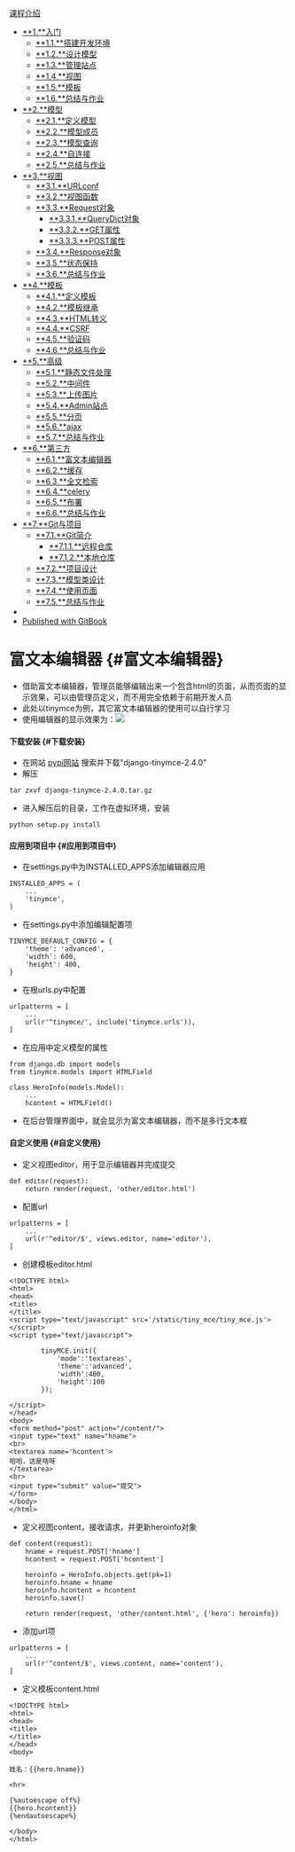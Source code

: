 [课程介绍](../index.html)

* [**1.**入门](../part1/1.html)
  * [**1.1.**搭建开发环境](../part1/2.html)
  * [**1.2.**设计模型](../part1/3.html)
  * [**1.3.**管理站点](../part1/4.html)
  * [**1.4.**视图](../part1/5.html)
  * [**1.5.**模板](../part1/6.html)
  * [**1.6.**总结与作业](../part1/7.html)
* [**2.**模型](../part2/1.html)
  * [**2.1.**定义模型](../part2/2.html)
  * [**2.2.**模型成员](../part2/3.html)
  * [**2.3.**模型查询](../part2/4.html)
  * [**2.4.**自连接](../part2/5.html)
  * [**2.5.**总结与作业](../part2/6.html)
* [**3.**视图](../part3/1.html)
  * [**3.1.**URLconf](../part3/2.html)
  * [**3.2.**视图函数](../part3/3.html)
  * [**3.3.**Request对象](../part3/4.html)
    * [**3.3.1.**QueryDict对象](../part3/4_1.html)
    * [**3.3.2.**GET属性](../part3/4_2.html)
    * [**3.3.3.**POST属性](../part3/4_3.html)
  * [**3.4.**Response对象](../part3/5.html)
  * [**3.5.**状态保持](../part3/6.html)
  * [**3.6.**总结与作业](../part3/7.html)
* [**4.**模板](../part4/1.html)
  * [**4.1.**定义模板](../part4/2.html)
  * [**4.2.**模板继承](../part4/3.html)
  * [**4.3.**HTML转义](../part4/4.html)
  * [**4.4.**CSRF](../part4/5.html)
  * [**4.5.**验证码](../part4/6.html)
  * [**4.6.**总结与作业](../part4/7.html)
* [**5.**高级](../part5/1.html)
  * [**5.1.**静态文件处理](../part5/2.html)
  * [**5.2.**中间件](../part5/3.html)
  * [**5.3.**上传图片](../part5/4.html)
  * [**5.4.**Admin站点](../part5/5.html)
  * [**5.5.**分页](../part5/6.html)
  * [**5.6.**ajax](../part5/7.html)
  * [**5.7.**总结与作业](../part5/8.html)
* [**6.**第三方](../part6/1.html)
  * [**6.1.**富文本编辑器](../part6/2.html)
  * [**6.2.**缓存](../part6/3.html)
  * [**6.3.**全文检索](../part6/4.html)
  * [**6.4.**celery](../part6/5.html)
  * [**6.5.**布署](../part6/6.html)
  * [**6.6.**总结与作业](../part6/7.html)
* [**7.**Git与项目](../part7/1.html)
  * [**7.1.**Git简介](../part7/2.html)
    * [**7.1.1.**远程仓库](../part7/2_2.html)
    * [**7.1.2.**本地仓库](../part7/2_1.html)
  * [**7.2.**项目设计](../part7/3.html)
  * [**7.3.**模型类设计](../part7/4.html)
  * [**7.4.**使用页面](../part7/5.html)
  * [**7.5.**总结与作业](../part7/6.html)
* 
* [Published with GitBook](https://www.gitbook.com)













# 富文本编辑器 {#富文本编辑器}

* 借助富文本编辑器，管理员能够编辑出来一个包含html的页面，从而页面的显示效果，可以由管理员定义，而不用完全依赖于前期开发人员
* 此处以tinymce为例，其它富文本编辑器的使用可以自行学习
* 使用编辑器的显示效果为：![](/assets/editor.png)

#### 下载安装 {#下载安装}

* 在网站
  [pypi网站](https://pypi.python.org/pypi)
  搜索并下载"django-tinymce-2.4.0"
* 解压

```
tar zxvf django-tinymce-2.4.0.tar.gz
```

* 进入解压后的目录，工作在虚拟环境，安装

```
python setup.py install
```

#### 应用到项目中 {#应用到项目中}

* 在settings.py中为INSTALLED\_APPS添加编辑器应用

```
INSTALLED_APPS = (
    ...
    'tinymce',
)
```

* 在settings.py中添加编辑配置项

```
TINYMCE_DEFAULT_CONFIG = {
    'theme': 'advanced',
    'width': 600,
    'height': 400,
}
```

* 在根urls.py中配置

```
urlpatterns = [
    ...
    url(r'^tinymce/', include('tinymce.urls')),
]
```

* 在应用中定义模型的属性

```
from django.db import models
from tinymce.models import HTMLField

class HeroInfo(models.Model):
    ...
    hcontent = HTMLField()
```

* 在后台管理界面中，就会显示为富文本编辑器，而不是多行文本框

#### 自定义使用 {#自定义使用}

* 定义视图editor，用于显示编辑器并完成提交

```
def editor(request):
    return render(request, 'other/editor.html')
```

* 配置url

```
urlpatterns = [
    ...
    url(r'^editor/$', views.editor, name='editor'),
]
```

* 创建模板editor.html

```
<!DOCTYPE html>
<html>
<head>
<title>
</title>
<script type="text/javascript" src='/static/tiny_mce/tiny_mce.js'>
</script>
<script type="text/javascript">

        tinyMCE.init({
            'mode':'textareas',
            'theme':'advanced',
            'width':400,
            'height':100
        });
    
</script>
</head>
<body>
<form method="post" action="/content/">
<input type="text" name="hname">
<br>
<textarea name='hcontent'>
哈哈，这是啥呀
</textarea>
<br>
<input type="submit" value="提交">
</form>
</body>
</html>
```

* 定义视图content，接收请求，并更新heroinfo对象

```
def content(request):
    hname = request.POST['hname']
    hcontent = request.POST['hcontent']

    heroinfo = HeroInfo.objects.get(pk=1)
    heroinfo.hname = hname
    heroinfo.hcontent = hcontent
    heroinfo.save()

    return render(request, 'other/content.html', {'hero': heroinfo})
```

* 添加url项

```
urlpatterns = [
    ...
    url(r'^content/$', views.content, name='content'),
]

```

* 定义模板content.html

```
<!DOCTYPE html>
<html>
<head>
<title>
</title>
</head>
<body>

姓名：{{hero.hname}}

<hr>

{%autoescape off%}
{{hero.hcontent}}
{%endautoescape%}

</body>
</html>
```



  


